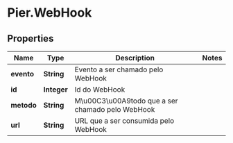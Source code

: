 # Pier.WebHook

## Properties
Name | Type | Description | Notes
------------ | ------------- | ------------- | -------------
**evento** | **String** | Evento a ser chamado pelo WebHook | 
**id** | **Integer** | Id do WebHook | 
**metodo** | **String** | M\u00C3\u00A9todo que a ser chamado pelo WebHook | 
**url** | **String** | URL que a ser consumida pelo WebHook | 


